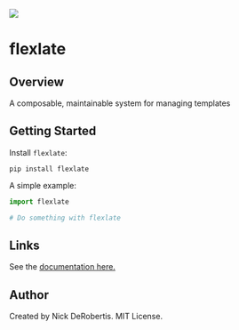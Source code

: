 
[![](https://codecov.io/gh/nickderobertis/flexlate/branch/master/graph/badge.svg)](https://codecov.io/gh/nickderobertis/flexlate)

#  flexlate

## Overview

A composable, maintainable system for managing templates

## Getting Started

Install `flexlate`:

```
pip install flexlate
```

A simple example:

```python
import flexlate

# Do something with flexlate
```

## Links

See the
[documentation here.](
https://nickderobertis.github.io/flexlate/
)

## Author

Created by Nick DeRobertis. MIT License.